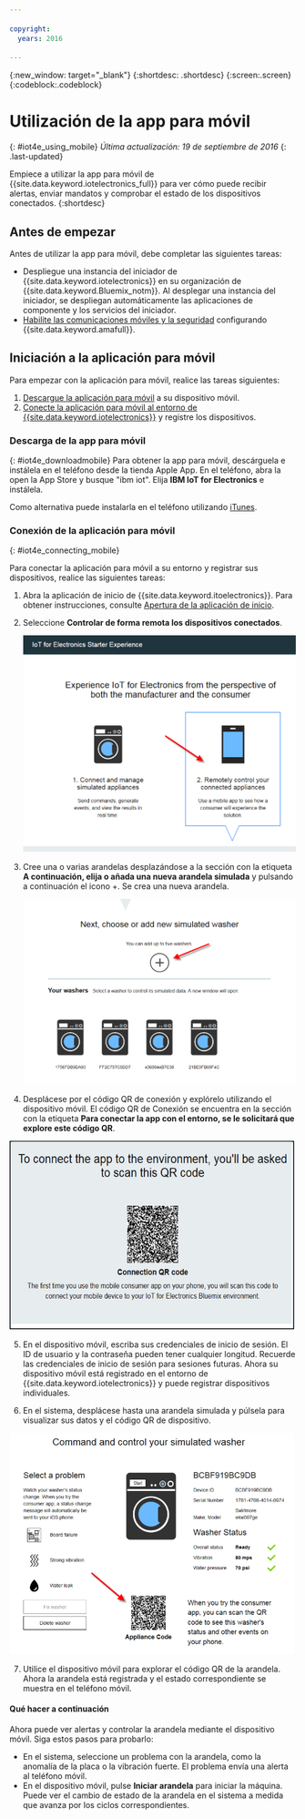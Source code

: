 ```yaml
---

copyright:
  years: 2016

---
```



<!-- Common attributes used in the template are defined as follows: -->
{:new_window: target="\_blank"}
{:shortdesc: .shortdesc}
{:screen:.screen}
{:codeblock:.codeblock}

# Utilización de la app para móvil
{: #iot4e_using_mobile}
*Última actualización: 19 de septiembre de 2016*
{: .last-updated}

Empiece a utilizar la app para móvil de {{site.data.keyword.iotelectronics_full}} para ver cómo puede recibir alertas, enviar mandatos y comprobar el estado de los dispositivos conectados.
{:shortdesc}

## Antes de empezar

Antes de utilizar la app para móvil, debe completar las siguientes tareas:
  - Despliegue una instancia del iniciador de {{site.data.keyword.iotelectronics}} en su organización de {{site.data.keyword.Bluemix_notm}}. Al desplegar una instancia del iniciador, se despliegan automáticamente las aplicaciones de componente y los servicios del iniciador.
  - [Habilite las comunicaciones móviles y la seguridad](iotelectronics_config_mca.html) configurando {{site.data.keyword.amafull}}.

## Iniciación a la aplicación para móvil
Para empezar con la aplicación para móvil, realice las tareas siguientes:
1. [Descargue la aplicación para móvil](#iot4e_downloadmobile) a su dispositivo móvil.
2. [Conecte la aplicación para móvil al entorno de {{site.data.keyword.iotelectronics}}](#iot4e_connecting_mobile) y registre los dispositivos.


 ### Descarga de la app para móvil
 {: #iot4e_downloadmobile}
 Para obtener la app para móvil, descárguela e instálela en el teléfono desde la tienda Apple App.  En el teléfono, abra la open la App Store y busque "ibm iot". Elija **IBM IoT for Electronics** e instálela.

 Como alternativa puede instalarla en el teléfono utilizando [iTunes](https://itunes.apple.com/us/app/ibm-iot-for-electronics/id1103404928?ls=1&mt=8).


### Conexión de la aplicación para móvil
{: #iot4e_connecting_mobile}

Para conectar la aplicación para móvil a su entorno y registrar sus dispositivos, realice las siguientes tareas:

1. Abra la aplicación de inicio de {{site.data.keyword.itoelectronics}}. Para obtener instrucciones, consulte [Apertura de la aplicación de inicio](iot4ecreatingappliances.html#iot4e_openAppMain).

2. Seleccione **Controlar de forma remota los dispositivos conectados**.

    ![{{site.data.keyword.iotelectronics}} experiencia iniciador](images/IoT4E_remotely_option.png "Experiencia iniciador {{site.data.keyword.iotelectronics}}")

3. Cree una o varias arandelas desplazándose a la sección con la etiqueta **A continuación, elija o añada una nueva arandela simulada** y pulsando a continuación el icono +. Se crea una nueva arandela.

    ![Añadir arandela](images/IoT4E_add_washer.png "Añadir arandela")

4.	Desplácese por el código QR de conexión y explórelo utilizando el dispositivo móvil. El código QR de Conexión se encuentra en la sección con la etiqueta **Para conectar la app con el entorno, se le solicitará que explore este código QR**.

  ![Código QR de conexión.](images/iot4e_mobile_connect_QR.png "Código QR de conexión {{site.data.keyword.iotelectronics}} ")

5. En el dispositivo móvil, escriba sus credenciales de inicio de sesión. El ID de usuario y la contraseña pueden tener cualquier longitud. Recuerde las credenciales de inicio de sesión para sesiones futuras. Ahora su dispositivo móvil está registrado en el entorno de {{site.data.keyword.iotelectronics}} y puede registrar dispositivos individuales.

6. En el sistema, desplácese hasta una arandela simulada y púlsela para visualizar sus datos y el código QR de dispositivo.

  ![Seleccione una arandela.](images/IoT4E_mobile_washer_QR.png "Seleccione una arandela.")

7.	Utilice el dispositivo móvil para explorar el código QR de la arandela. Ahora la arandela está registrada y el estado correspondiente se muestra en el teléfono móvil.

#### Qué hacer a continuación
Ahora puede ver alertas y controlar la arandela mediante el dispositivo móvil. Siga estos pasos para probarlo:
  - En el sistema, seleccione un problema con la arandela, como la anomalía de la placa o la vibración fuerte. El problema envía una alerta al teléfono móvil.
  - En el dispositivo móvil, pulse **Iniciar arandela** para iniciar la máquina. Puede ver el cambio de estado de la arandela en el sistema a medida que avanza por los ciclos correspondientes.
